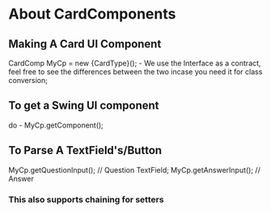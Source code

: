 <h1>About CardComponents</h1>
<h2>Making A Card UI Component</h2>
CardComp MyCp = new {CardType}();
- We use the Interface as a contract, feel free to see the differences between the two incase you need it for class conversion;
<h2>To get a Swing UI component</h2>
do - MyCp.getComponent();
<h2>To Parse A TextField's/Button</h2>
MyCp.getQuestionInput(); // Question TextField;
MyCp.getAnswerInput(); // Answer
<h3>This also supports chaining for setters</h3>
